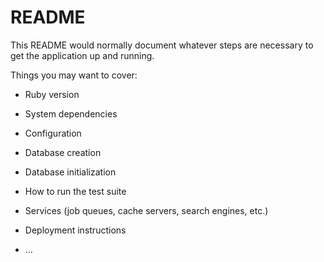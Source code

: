 # README

This README would normally document whatever steps are necessary to get the
application up and running.

Things you may want to cover:

* Ruby version

* System dependencies

* Configuration

* Database creation

* Database initialization

* How to run the test suite

* Services (job queues, cache servers, search engines, etc.)

* Deployment instructions

* ...
<!-- 
2/10/21:
Yesterday: created user demo + modal for login/registration
Today: more CSS. trying to make things pretty. started creating a drop-down menu for my user to logout, but it's lookign really ugly. 
Blockers: getting an error git-commiting my progress b/c it says i have corrupted files. Ryan is supposed to help me with that later. Also have trouble uploading pictures onto my site. keeps showing brokenn link. Image preview on VS is showing an error, too. Trying to google solutions -->
